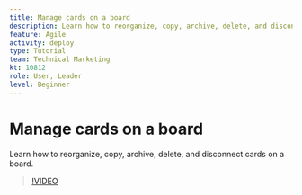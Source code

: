 ```yaml
---
title: Manage cards on a board
description: Learn how to reorganize, copy, archive, delete, and disconnect cards on a board.
feature: Agile
activity: deploy
type: Tutorial
team: Technical Marketing
kt: 10812
role: User, Leader
level: Beginner
---
```

# Manage cards on a board

Learn how to reorganize, copy, archive, delete, and disconnect cards on a board.

>[!VIDEO](https://video.tv.adobe.com/v/346810)
